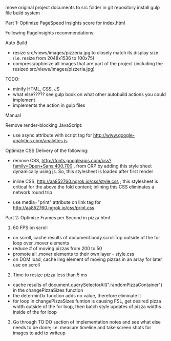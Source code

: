 move original project documents to src folder in git repository
install gulp file build system

Part 1: Optimize PageSpeed Insights score for index.html

Following PageInsights recommendations:


Auto Build
- resize src/views/images/pizzeria.jpg to closely match its display size (i.e. resize from 2048x1536 to 100x75)
- compress/optimize all images that are part of the project (including the resized src/views/images/pizzeria.jpg)

TODO:
- minify HTML, CSS, JS
- what else????? see gulp book on what other autobuild actions you could implement
- implements the action in gulp files

Manual

Remove render-blocking JavaScript:

- use async attribute with script tag for http://www.google-analytics.com/analytics.js

Optimize CSS Delivery of the following:

- remove CSS, http://fonts.googleapis.com/css?family=Open+Sans:400,700 , from CRP by adding this style sheet dynamically using js. So, this stylesheet is loaded after first render

- inline CSS, http://aa852760.ngrok.io/css/style.css ; this stylesheet is critical for the above the fold content; inlining this CSS eliminates a network round trip 

- use media="print" attribute on link tag for http://aa852760.ngrok.io/css/print.css 

Part 2: Optimize Frames per Second in pizza.html

1) 60 FPS on scroll

- on scroll, cache results of document.body.scrollTop outside of the for loop over .mover elements
- reduce # of moving pizzas from 200 to 50
- promote all .mover elements to their own layer - style.css
- on DOM load, cache img element of moving pizzas in an array for later use on scroll

2) Time to resize pizza less than 5 ms

- cache results of document.querySelectorAll(".randomPizzaContainer") in the changePizzaSizes function
- the determinDx function adds no value, therefore eliminate it
- for loop in changePizzaSizes funtion is causing FSL, get desired pizza width outside of the for loop, then batch 
style updates of pizza widths inside of the for loop

3) Go through TO DO section of implementation notes and see what else needs to be done; i.e. measure timeline and take screen shots for images to add to writeup